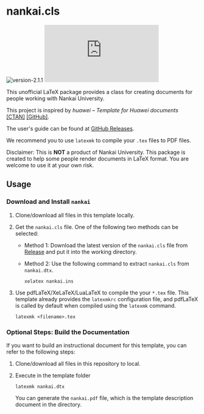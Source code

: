 # nankai.cls

![version-2.1.1](https://img.shields.io/badge/version-2.1.1-blue)
![GitHub License](https://img.shields.io/github/license/alumik/nankai.cls)

This unofficial LaTeX package provides a class for creating documents for people working with Nankai University.

This project is inspired by *huawei – Template for Huawei documents* [[CTAN]](https://ctan.org/pkg/huawei) [[GitHub]](https://github.com/yegor256/huawei.cls).

The user's guide can be found at [GitHub Releases](https://github.com/alumik/nankai.cls/releases).

We recommend you to use `latexmk` to compile your `.tex` files to PDF files.

Disclaimer: This is **NOT** a product of Nankai University. This package is created to help some people render documents in LaTeX format. You are welcome to use it at your own risk.

## Usage

### Download and Install `nankai`

1. Clone/download all files in this template locally.
2. Get the `nankai.cls` file.
   One of the following two methods can be selected:
    
    - Method 1: Download the latest version of the `nankai.cls` file from [Release](https://github.com/alumik/nankai.cls/releases/latest) and put it into the working directory.
    - Method 2: Use the following command to extract `nankai.cls` from `nankai.dtx`.

      ```
      xelatex nankai.ins
      ```

3. Use pdfLaTeX/XeLaTeX/LuaLaTeX to compile the your `*.tex` file.
   This template already provides the `latexmkrc` configuration file, and pdfLaTeX is called by default when compiled using the `latexmk` command.

    ```
    latexmk <filename>.tex
    ```

### Optional Steps: Build the Documentation

If you want to build an instructional document for this template, you can refer to the following steps:

1. Clone/download all files in this repository to local.
2. Execute in the template folder

    ```
    latexmk nankai.dtx
    ```

    You can generate the `nankai.pdf` file, which is the template description document in the directory.
